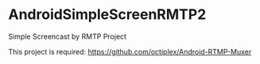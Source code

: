 # AndroidSimpleScreenRMTP2
Simple Screencast by RMTP Project

This project is required: https://github.com/octiplex/Android-RTMP-Muxer

